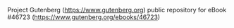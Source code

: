 Project Gutenberg (https://www.gutenberg.org) public repository for eBook #46723 (https://www.gutenberg.org/ebooks/46723)
